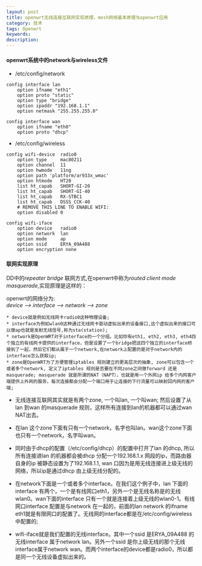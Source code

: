 ```yaml
---
layout: post
title: openwrt无线连接互联网实现原理，mesh网络基本原理与openwrt应用
category: 技术
tags: Openwrt
keywords:
description:
---
```


#### openwrt系统中的network与wireless文件

* /etc/config/network

```
config interface lan
	option ifname "eth1"
	option proto "static"
	option type "bridge"
	option ipaddr "192.168.1.1"
	option netmask "255.255.255.0"

config interface wan
	option ifname "eth0"
	option proto "dhcp"
```


* /etc/config/wireless

```
config wifi-device  radio0
	option type     mac80211
	option channel  11
	option hwmode	11ng
	option path	'platform/ar933x_wmac'
	option htmode	HT20
	list ht_capab	SHORT-GI-20
	list ht_capab	SHORT-GI-40
	list ht_capab	RX-STBC1
	list ht_capab	DSSS_CCK-40
	# REMOVE THIS LINE TO ENABLE WIFI:
	option disabled 0

config wifi-iface
	option device   radio0
	option network  lan
	option mode     ap
	option ssid     ERYA_09A488
	option encryption none
```

#### 联网实现原理

DD中的*repeater bridge* 联网方式,在openwrt中称为*routed client mode masquerade*,实现原理是这样的：

openwrt的网络分为:<br>
*device --> interface --> network --> zone*

	* device就是例如无线网卡radio0这种物理设备;
	* interface为例如wlan0这种通过无线网卡驱动虚拟出来的设备接口,这个虚拟出来的接口可以做ap也就是发射无线信号,称为sta(station);
	* network是OpenWRT对于interface的一个分组。比如你有eth1, eth2, eth3, eth4四个独立的有线网卡提供的interface，但是设置了一个bridge把这四个独立的interface桥接到了一起，然后它们都从属于一个network,在network上配置的是对于network内的interface怎么获取ip;
	* zone是OpenWRT为了方便管理iptables 规则建立的更高层次的抽象, zone可以包含一个或者多个network, 定义了iptables 规则是否要在不同zone之间做forward 还是masquerade; masquerade 就是所谓的NAT（NAPT），也就是用一个外网ip 给多个内网客户端提供上外网的服务，每次连接都会分配一个端口用于让连接的下行流量可以映射回内网的客户端;

* 无线连接互联网其实就是有两个zone, 一个叫lan, 一个叫wan; 然后设置了从lan 到wan 的masquerade 规则，这样所有连接到lan的机器都可以通过wan NAT出去。

* 在lan 这个zone下面有只有一个network，名字也叫lan。wan这个zone下面也只有一个network，名字叫wan。

* 同时由于dhcp的配置（/etc/config/dhcp）的配置中打开了lan 的dhcp, 所以所有连接进lan 的机器都会被dhcp 分配一个192.168.1.x 网段的ip，而路由器自身的ip 被静态设置为了192.168.1.1, wan 口因为是用无线连接进上级无线的网络，所以ip是通过dhcp 由上级无线分配的。

* 在network下面是一个或者多个interface。在我们这个例子中，lan 下面的interface 有两个，一个是有线网口eth1，另外一个是无线名称是的无线wlan0。wan下面的interface 只有一个就是连接着上级无线的wlan0-1。有线网口interface 配置是与network 在一起的，前面的lan network 的ifname eth1就是有限网口的配置了。无线网的interface都是在/etc/config/wireless中配置的;

* wifi-iface就是我们配置的无线interface。其中一个ssid 是ERYA_09A488 的无线interface 属于network lan。另外一个ssid 是你上级无线的那个无线interface属于network wan。而两个interface的device都是radio0，所以都是同一个无线设备虚拟出来的。
